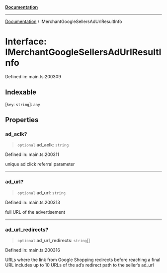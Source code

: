 [**Documentation**](../README.md)

***

[Documentation](../README.md) / IMerchantGoogleSellersAdUrlResultInfo

# Interface: IMerchantGoogleSellersAdUrlResultInfo

Defined in: main.ts:200309

## Indexable

\[`key`: `string`\]: `any`

## Properties

### ad\_aclk?

> `optional` **ad\_aclk**: `string`

Defined in: main.ts:200311

unique ad click referral parameter

***

### ad\_url?

> `optional` **ad\_url**: `string`

Defined in: main.ts:200313

full URL of the advertisement

***

### ad\_url\_redirects?

> `optional` **ad\_url\_redirects**: `string`[]

Defined in: main.ts:200316

URLs where the link from Google Shopping redirects before reaching a final URL
includes up to 10 URLs of the ad’s redirect path to the seller’s ad_url
